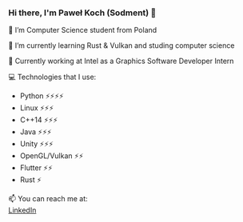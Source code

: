 ### Hi there, I'm Paweł Koch (Sodment) 👋

🔭 I’m Computer Science student from Poland

🌱 I’m currently learning Rust & Vulkan and studing computer science

💼 Currently working at Intel as a Graphics Software Developer Intern

💻 Technologies that I use:
- Python ⚡⚡⚡⚡
- Linux ⚡⚡⚡
- C++14 ⚡⚡⚡
- Java ⚡⚡⚡
- Unity ⚡⚡⚡
- OpenGL/Vulkan ⚡⚡
- Flutter ⚡⚡
- Rust ⚡

📫 You can reach me at:<br>
[LinkedIn](https://www.linkedin.com/in/pawe%C5%82-koch-032149178/)

<!--
**Sodment/Sodment** is a ✨ _special_ ✨ repository because its `README.md` (this file) appears on your GitHub profile.

Here are some ideas to get you started:

- 🔭 I’m currently working on ...
- 🌱 I’m currently learning ...
- 👯 I’m looking to collaborate on ...
- 🤔 I’m looking for help with ...
- 💬 Ask me about ...
- 📫 How to reach me: ...
- 😄 Pronouns: ...
- ⚡ Fun fact: ...
-->
